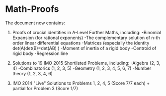 # Math-Proofs

The document now contains:
1. Proofs of crucial identities in A-Level Further Maths, including:
-Binomial Expansion (for rational exponents)
-The complementary solution of n-th order linear differential equations
-Matrices (especially the identity det(A)det(B)=det(AB) )
-Moment of inertia of a rigid body
-Centroid of rigid body
-Regression line

2. Solutions to 19 IMO 2015 Shortlisted Problems, including:
-Algebra (2, 3, 4)
-Combinatorics (1, 2, 3, 5)
-Geometry (1, 2, 3, 4, 5, 6, 7)
-Number theory (1, 2, 3, 4, 6)

3. IMO 2014 "Live" Solutions to Problems 1, 2, 4, 5 (Score 7/7 each) + partial for Problem 3 (Score 1/7)
